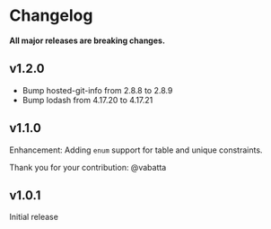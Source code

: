 # Changelog

**All major releases are breaking changes.**

## v1.2.0

- Bump hosted-git-info from 2.8.8 to 2.8.9
- Bump lodash from 4.17.20 to 4.17.21

## v1.1.0

Enhancement: Adding `enum` support for table and unique constraints.

Thank you for your contribution: @vabatta

## v1.0.1

Initial release
